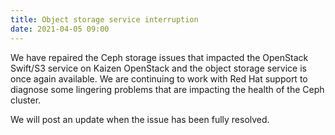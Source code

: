 ```yaml
---
title: Object storage service interruption
date: 2021-04-05 09:00
---
```


We have repaired the Ceph storage issues that impacted the OpenStack
Swift/S3 service on Kaizen OpenStack and the object storage service is
once again available. We are continuing to work with Red Hat support
to diagnose some lingering problems that are impacting the health of
the Ceph cluster.

We will post an update when the issue has been fully resolved.
